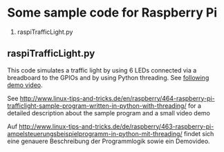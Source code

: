 # Some sample code for Raspberry Pi

1) raspiTrafficLight.py

## raspiTrafficLight.py

This code simulates a traffic light by using 6 LEDs connected via a breadboard to the GPIOs and by using Python threading. See [following demo video](http://www.linux-tips-and-tricks.de/raspiTrafficLight.mp4).

See http://www.linux-tips-and-tricks.de/en/raspberry/464-raspberry-pi-trafficlight-sample-program-written-in-python-with-threading/ for a detailed description about the sample program and a small video demo

Auf http://www.linux-tips-and-tricks.de/de/raspberry/463-raspberry-pi-ampelsteuerungsbeispielprogramm-in-python-mit-threading/ findet sich eine genauere Beschreibung der Programmlogik sowie ein Demovideo.
